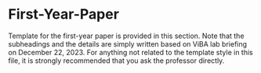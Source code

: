# First-Year-Paper

Template for the first-year paper is provided in this section. Note that the subheadings and the details are simply written based on ViBA lab briefing on December 22, 2023. For anything not related to the template style in this file, it is strongly recommended that you ask the professor directly. 
